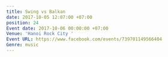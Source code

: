 ```yaml
---
title: Swing vs Balkan
date: 2017-10-05 12:07:00 +07:00
position: 24
Event date: 2017-10-06 00:00:00 +07:00
Venue: 'Hanoi Rock City '
Event URL: https://www.facebook.com/events/739701149566404
Genre: music
---
```


